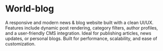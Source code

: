# World-blog
A responsive and modern news &amp; blog website built with a clean UI/UX. Features include dynamic post rendering, category filters, author profiles, and a user-friendly CMS integration. Ideal for publishing articles, news updates, or personal blogs. Built for performance, scalability, and ease of customization.  
